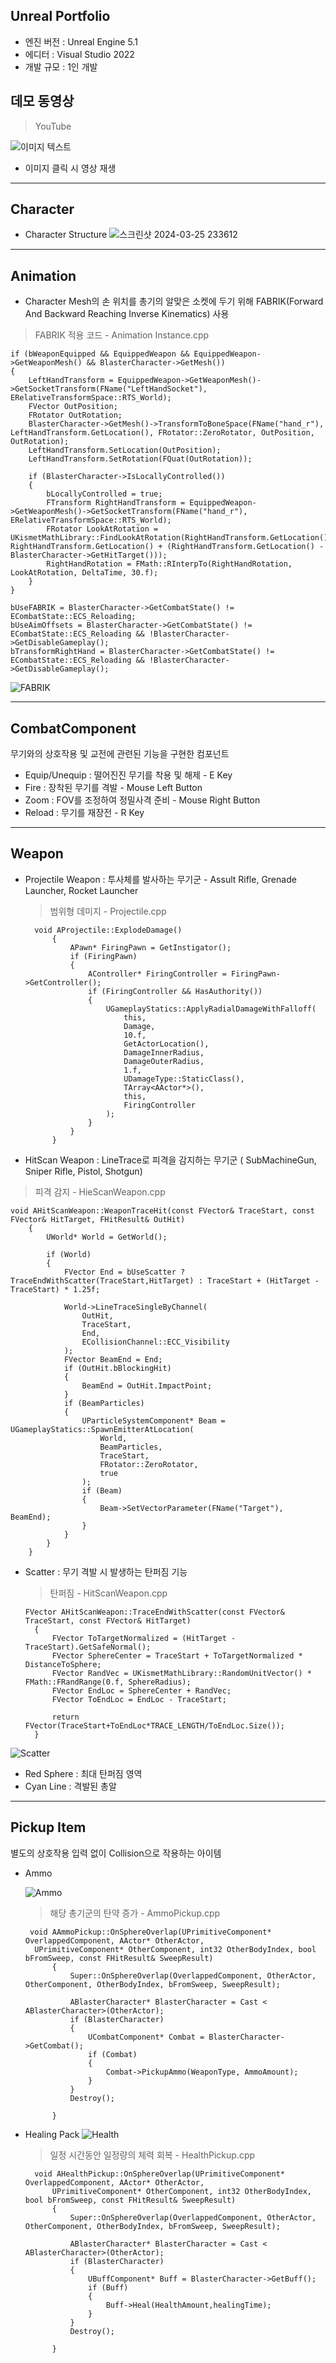Unreal Portfolio
---
+ 엔진 버전 : Unreal Engine 5.1
+ 에디터 : Visual Studio 2022
+ 개발 규모 : 1인 개발

데모 동영상
---
>YouTube

![이미지 텍스트](https://github.com/mettal142/Portfolio/blob/main/Blaster/Images/%EC%8A%A4%ED%81%AC%EB%A6%B0%EC%83%B7%202024-05-19%20231827.png)
 + 이미지 클릭 시 영상 재생

---
Character
---
+ Character Structure
![스크린샷 2024-03-25 233612](https://github.com/mettal142/Portfolio/blob/main/Blaster/Images/%EC%8A%A4%ED%81%AC%EB%A6%B0%EC%83%B7%202024-05-19%20224947.png)

---
Animation
---

+ Character Mesh의 손 위치를 총기의 알맞은 소켓에 두기 위해 FABRIK(Forward And Backward Reaching Inverse Kinematics) 사용

> FABRIK 적용 코드 - Animation Instance.cpp 

	if (bWeaponEquipped && EquippedWeapon && EquippedWeapon->GetWeaponMesh() && BlasterCharacter->GetMesh())
	{
		LeftHandTransform = EquippedWeapon->GetWeaponMesh()->GetSocketTransform(FName("LeftHandSocket"), ERelativeTransformSpace::RTS_World);
		FVector OutPosition;
		FRotator OutRotation;
		BlasterCharacter->GetMesh()->TransformToBoneSpace(FName("hand_r"), LeftHandTransform.GetLocation(), FRotator::ZeroRotator, OutPosition, OutRotation);
		LeftHandTransform.SetLocation(OutPosition);
		LeftHandTransform.SetRotation(FQuat(OutRotation));

		if (BlasterCharacter->IsLocallyControlled())
		{
			bLocallyControlled = true;
			FTransform RightHandTransform = EquippedWeapon->GetWeaponMesh()->GetSocketTransform(FName("hand_r"), ERelativeTransformSpace::RTS_World);
			FRotator LookAtRotation = UKismetMathLibrary::FindLookAtRotation(RightHandTransform.GetLocation(), RightHandTransform.GetLocation() + (RightHandTransform.GetLocation() - BlasterCharacter->GetHitTarget()));
			RightHandRotation = FMath::RInterpTo(RightHandRotation, LookAtRotation, DeltaTime, 30.f);
		}
	}

	bUseFABRIK = BlasterCharacter->GetCombatState() != ECombatState::ECS_Reloading;
	bUseAimOffsets = BlasterCharacter->GetCombatState() != ECombatState::ECS_Reloading && !BlasterCharacter->GetDisableGameplay();
	bTransformRightHand = BlasterCharacter->GetCombatState() != ECombatState::ECS_Reloading && !BlasterCharacter->GetDisableGameplay();

![FABRIK](https://github.com/mettal142/Portfolio/blob/main/Blaster/Images/%EC%8A%A4%ED%81%AC%EB%A6%B0%EC%83%B7%202024-05-19%20215345.png)
  
---
CombatComponent
---
무기와의 상호작용 및 교전에 관련된 기능을 구현한 컴포넌트
+ Equip/Unequip : 떨어진진 무기를 착용 및 해제 - E Key
+ Fire : 장착된 무기를 격발 - Mouse Left Button
+ Zoom : FOV를 조정하여 정밀사격 준비 - Mouse Right Button
+ Reload : 무기를 재장전 - R Key

---
Weapon
---

+ Projectile Weapon : 투사체를 발사하는 무기군 - Assult Rifle, Grenade Launcher, Rocket Launcher
  > 범위형 데미지 - Projectile.cpp

		void AProjectile::ExplodeDamage()
			{
				APawn* FiringPawn = GetInstigator();
				if (FiringPawn)
				{
					AController* FiringController = FiringPawn->GetController();
					if (FiringController && HasAuthority())
					{
						UGameplayStatics::ApplyRadialDamageWithFalloff(
							this,
							Damage,
							10.f,
							GetActorLocation(),
							DamageInnerRadius,
							DamageOuterRadius,
							1.f,
							UDamageType::StaticClass(),
							TArray<AActor*>(),
							this,
							FiringController
						);
					}
				}
			}
	

+ HitScan Weapon : LineTrace로 피격을 감지하는 무기군 ( SubMachineGun, Sniper Rifle, Pistol, Shotgun)
 > 피격 감지 - HieScanWeapon.cpp

	void AHitScanWeapon::WeaponTraceHit(const FVector& TraceStart, const FVector& HitTarget, FHitResult& OutHit)
		{	
			UWorld* World = GetWorld();
			
			if (World)
			{
				FVector End = bUseScatter ? TraceEndWithScatter(TraceStart,HitTarget) : TraceStart + (HitTarget - TraceStart) * 1.25f;
		
				World->LineTraceSingleByChannel(
					OutHit,
					TraceStart,
					End,
					ECollisionChannel::ECC_Visibility
				);
				FVector BeamEnd = End;
				if (OutHit.bBlockingHit)
				{
					BeamEnd = OutHit.ImpactPoint;
				}
				if (BeamParticles)
				{
					UParticleSystemComponent* Beam = UGameplayStatics::SpawnEmitterAtLocation(
						World,
						BeamParticles,
						TraceStart,
						FRotator::ZeroRotator,
						true
					);
					if (Beam)
					{
						Beam->SetVectorParameter(FName("Target"), BeamEnd);
					}
				}
			}
		}

+ Scatter : 무기 격발 시 발생하는 탄퍼짐 기능
  > 탄퍼짐 - HitScanWeapon.cpp

	  FVector AHitScanWeapon::TraceEndWithScatter(const FVector& TraceStart, const FVector& HitTarget)
		{
			FVector ToTargetNormalized = (HitTarget - TraceStart).GetSafeNormal();
			FVector SphereCenter = TraceStart + ToTargetNormalized * DistanceToSphere;
			FVector RandVec = UKismetMathLibrary::RandomUnitVector() * FMath::FRandRange(0.f, SphereRadius);
			FVector EndLoc = SphereCenter + RandVec;
			FVector ToEndLoc = EndLoc - TraceStart;
  		
			return FVector(TraceStart+ToEndLoc*TRACE_LENGTH/ToEndLoc.Size());
		}

 ![Scatter](https://github.com/mettal142/Portfolio/blob/main/Blaster/Images/%EC%8A%A4%ED%81%AC%EB%A6%B0%EC%83%B7%202024-05-19%20224651.png)

+ Red Sphere : 최대 탄퍼짐 영역
+ Cyan Line : 격발된 총알
  
---
Pickup Item
---
별도의 상호작용 입력 없이 Collision으로 작용하는 아이템
+ Ammo

  ![Ammo](https://github.com/mettal142/Portfolio/blob/main/Blaster/Images/%EC%8A%A4%ED%81%AC%EB%A6%B0%EC%83%B7%202024-05-19%20230000.png)

  > 해당 총기군의 탄약 증가 - AmmoPickup.cpp
  
	   void AAmmoPickup::OnSphereOverlap(UPrimitiveComponent* OverlappedComponent, AActor* OtherActor, 
		UPrimitiveComponent* OtherComponent, int32 OtherBodyIndex, bool bFromSweep, const FHitResult& SweepResult)
			{
				Super::OnSphereOverlap(OverlappedComponent, OtherActor, OtherComponent, OtherBodyIndex, bFromSweep, SweepResult);
			
				ABlasterCharacter* BlasterCharacter = Cast < ABlasterCharacter>(OtherActor);
				if (BlasterCharacter)
				{
					UCombatComponent* Combat = BlasterCharacter->GetCombat();
					if (Combat)
					{
						Combat->PickupAmmo(WeaponType, AmmoAmount);
					}
				}
				Destroy();
			
			}

+ Healing Pack
  ![Health](https://github.com/mettal142/Portfolio/blob/main/Blaster/Images/%EC%8A%A4%ED%81%AC%EB%A6%B0%EC%83%B7%202024-05-19%20231017.png)
  > 일정 시간동안 일정량의 체력 회복 - HealthPickup.cpp

		void AHealthPickup::OnSphereOverlap(UPrimitiveComponent* OverlappedComponent, AActor* OtherActor,
			UPrimitiveComponent* OtherComponent, int32 OtherBodyIndex, bool bFromSweep, const FHitResult& SweepResult)
			{
				Super::OnSphereOverlap(OverlappedComponent, OtherActor, OtherComponent, OtherBodyIndex, bFromSweep, SweepResult);
			
				ABlasterCharacter* BlasterCharacter = Cast < ABlasterCharacter>(OtherActor);
				if (BlasterCharacter)
				{
					UBuffComponent* Buff = BlasterCharacter->GetBuff();
					if (Buff)
					{
						Buff->Heal(HealthAmount,healingTime);
					}
				}
				Destroy();
			
			}

